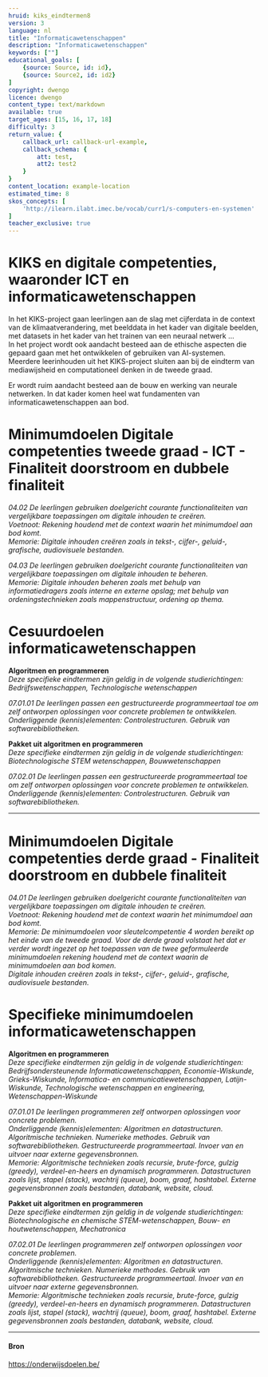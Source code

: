 ```yaml
---
hruid: kiks_eindtermen8
version: 3
language: nl
title: "Informaticawetenschappen"
description: "Informaticawetenschappen"
keywords: [""]
educational_goals: [
    {source: Source, id: id}, 
    {source: Source2, id: id2}
]
copyright: dwengo
licence: dwengo
content_type: text/markdown
available: true
target_ages: [15, 16, 17, 18]
difficulty: 3
return_value: {
    callback_url: callback-url-example,
    callback_schema: {
        att: test,
        att2: test2
    }
}
content_location: example-location
estimated_time: 8
skos_concepts: [
    'http://ilearn.ilabt.imec.be/vocab/curr1/s-computers-en-systemen'
]
teacher_exclusive: true
---
```

# KIKS en digitale competenties, waaronder ICT en informaticawetenschappen

In het KIKS-project gaan leerlingen aan de slag met cijferdata in de context van de klimaatverandering, met beelddata in het kader van digitale beelden, met datasets in het kader van het trainen van een neuraal netwerk ...<br>
In het project wordt ook aandacht besteed aan de ethische aspecten die gepaard gaan met het ontwikkelen of gebruiken van AI-systemen.  <br>
Meerdere leerinhouden uit het KIKS-project sluiten aan bij de eindterm van mediawijsheid en computationeel denken in de tweede graad.

Er wordt ruim aandacht besteed aan de bouw en werking van neurale netwerken. In dat kader komen heel wat fundamenten van informaticawetenschappen aan bod. 


# Minimumdoelen Digitale competenties tweede graad - ICT - Finaliteit doorstroom en dubbele finaliteit

*04.02 De leerlingen gebruiken doelgericht courante functionaliteiten van vergelijkbare toepassingen om digitale inhouden te creëren.* <br>
*Voetnoot: Rekening houdend met de context waarin het minimumdoel aan bod komt.* <br>
*Memorie: Digitale inhouden creëren zoals in tekst-, cijfer-, geluid-, grafische, audiovisuele bestanden.*

*04.03 De leerlingen gebruiken doelgericht courante functionaliteiten van vergelijkbare toepassingen om digitale inhouden te beheren.* <br>
*Memorie: Digitale inhouden beheren zoals met behulp van informatiedragers zoals interne en externe opslag; met behulp van ordeningstechnieken zoals mappenstructuur, ordening op thema.*

# Cesuurdoelen informaticawetenschappen

**Algoritmen en programmeren**<br>
*Deze specifieke eindtermen zijn geldig in de volgende studierichtingen: Bedrijfswetenschappen, Technologische wetenschappen* 

*07.01.01 De leerlingen passen een gestructureerde programmeertaal toe om zelf ontworpen oplossingen voor concrete problemen te ontwikkelen.* <br>
*Onderliggende (kennis)elementen: Controlestructuren. Gebruik van softwarebibliotheken.*

**Pakket uit algoritmen en programmeren** <br>
*Deze specifieke eindtermen zijn geldig in de volgende studierichtingen: Biotechnologische STEM wetenschappen, Bouwwetenschappen*

*07.02.01 De leerlingen passen een gestructureerde programmeertaal toe om zelf ontworpen oplossingen voor concrete problemen te ontwikkelen.*<br>
*Onderliggende (kennis)elementen: Controlestructuren. Gebruik van softwarebibliotheken.*

-----

# Minimumdoelen Digitale competenties derde graad - Finaliteit doorstroom en dubbele finaliteit

*04.01 De leerlingen gebruiken doelgericht courante functionaliteiten van vergelijkbare toepassingen om digitale inhouden te creëren.* <br>
*Voetnoot: Rekening houdend met de context waarin het minimumdoel aan bod komt.* <br>
*Memorie: De minimumdoelen voor sleutelcompetentie 4 worden bereikt op het einde van de tweede graad. Voor de derde graad volstaat het dat er verder wordt ingezet op het toepassen van de twee geformuleerde minimumdoelen rekening houdend met de context waarin de minimumdoelen aan bod komen.* <br>
*Digitale inhouden creëren zoals in tekst-, cijfer-, geluid-, grafische, audiovisuele bestanden.*

# Specifieke minimumdoelen informaticawetenschappen

**Algoritmen en programmeren**<br>
*Deze specifieke eindtermen zijn geldig in de volgende studierichtingen: Bedrijfsondersteunende Informaticawetenschappen, Economie-Wiskunde, Grieks-Wiskunde, Informatica- en communicatiewetenschappen, Latijn-Wiskunde, Technologische wetenschappen en engineering, Wetenschappen-Wiskunde*

*07.01.01 De leerlingen programmeren zelf ontworpen oplossingen voor concrete problemen.* <br>
*Onderliggende (kennis)elementen: Algoritmen en datastructuren. Algoritmische technieken. Numerieke methodes. Gebruik van softwarebibliotheken. Gestructureerde programmeertaal. Invoer van en uitvoer naar externe gegevensbronnen.* <br>
*Memorie: Algoritmische technieken zoals recursie, brute-force, gulzig (greedy), verdeel-en-heers en dynamisch programmeren. Datastructuren zoals lijst, stapel (stack), wachtrij (queue), boom, graaf, hashtabel. Externe gegevensbronnen zoals bestanden, databank, website, cloud.*

**Pakket uit algoritmen en programmeren** <br>
*Deze specifieke eindtermen zijn geldig in de volgende studierichtingen: Biotechnologische en chemische STEM-wetenschappen, Bouw- en houtwetenschappen, Mechatronica* 

*07.02.01 De leerlingen programmeren zelf ontworpen oplossingen voor concrete problemen.* <br>
*Onderliggende (kennis)elementen: Algoritmen en datastructuren. Algoritmische technieken. Numerieke methodes. Gebruik van softwarebibliotheken. Gestructureerde programmeertaal. Invoer van en uitvoer naar externe gegevensbronnen.* <br>
*Memorie: Algoritmische technieken zoals recursie, brute-force, gulzig (greedy), verdeel-en-heers en dynamisch programmeren. Datastructuren zoals lijst, stapel (stack), wachtrij (queue), boom, graaf, hashtabel. Externe gegevensbronnen zoals bestanden, databank, website, cloud.*

-----

#### Bron
https://onderwijsdoelen.be/
